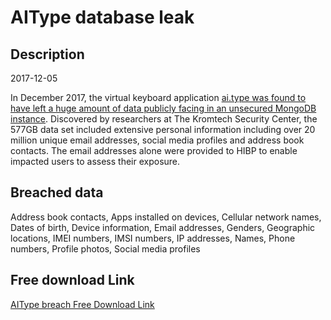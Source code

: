 # AIType database leak

## Description

2017-12-05

In December 2017, the virtual keyboard application <a href="https://mackeepersecurity.com/post/virtual-keyboard-developer-leaked-31-million-of-client-records" target="_blank" rel="noopener">ai.type was found to have left a huge amount of data publicly facing in an unsecured MongoDB instance</a>. Discovered by researchers at The Kromtech Security Center, the 577GB data set included extensive personal information including over 20 million unique email addresses, social media profiles and address book contacts. The email addresses alone were provided to HIBP to enable impacted users to assess their exposure.

## Breached data

Address book contacts, Apps installed on devices, Cellular network names, Dates of birth, Device information, Email addresses, Genders, Geographic locations, IMEI numbers, IMSI numbers, IP addresses, Names, Phone numbers, Profile photos, Social media profiles

## Free download Link

[AIType breach Free Download Link](https://tinyurl.com/2b2k277t)